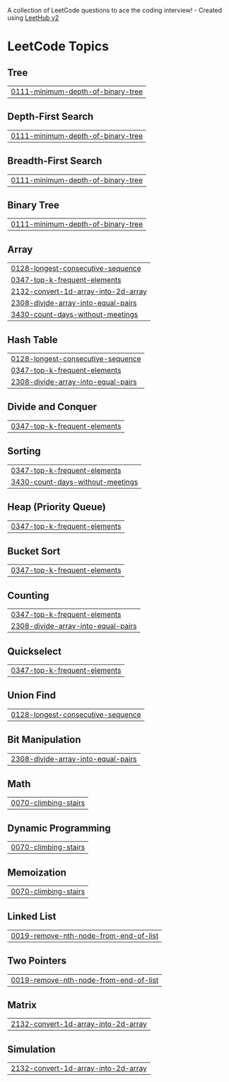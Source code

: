 A collection of LeetCode questions to ace the coding interview! - Created using [LeetHub v2](https://github.com/arunbhardwaj/LeetHub-2.0)
<!---LeetCode Topics Start-->
# LeetCode Topics
## Tree
|  |
| ------- |
| [0111-minimum-depth-of-binary-tree](https://github.com/hariprakash007/Leetcode/tree/master/0111-minimum-depth-of-binary-tree) |
## Depth-First Search
|  |
| ------- |
| [0111-minimum-depth-of-binary-tree](https://github.com/hariprakash007/Leetcode/tree/master/0111-minimum-depth-of-binary-tree) |
## Breadth-First Search
|  |
| ------- |
| [0111-minimum-depth-of-binary-tree](https://github.com/hariprakash007/Leetcode/tree/master/0111-minimum-depth-of-binary-tree) |
## Binary Tree
|  |
| ------- |
| [0111-minimum-depth-of-binary-tree](https://github.com/hariprakash007/Leetcode/tree/master/0111-minimum-depth-of-binary-tree) |
## Array
|  |
| ------- |
| [0128-longest-consecutive-sequence](https://github.com/hariprakash007/Leetcode/tree/master/0128-longest-consecutive-sequence) |
| [0347-top-k-frequent-elements](https://github.com/hariprakash007/Leetcode/tree/master/0347-top-k-frequent-elements) |
| [2132-convert-1d-array-into-2d-array](https://github.com/hariprakash007/Leetcode/tree/master/2132-convert-1d-array-into-2d-array) |
| [2308-divide-array-into-equal-pairs](https://github.com/hariprakash007/Leetcode/tree/master/2308-divide-array-into-equal-pairs) |
| [3430-count-days-without-meetings](https://github.com/hariprakash007/Leetcode/tree/master/3430-count-days-without-meetings) |
## Hash Table
|  |
| ------- |
| [0128-longest-consecutive-sequence](https://github.com/hariprakash007/Leetcode/tree/master/0128-longest-consecutive-sequence) |
| [0347-top-k-frequent-elements](https://github.com/hariprakash007/Leetcode/tree/master/0347-top-k-frequent-elements) |
| [2308-divide-array-into-equal-pairs](https://github.com/hariprakash007/Leetcode/tree/master/2308-divide-array-into-equal-pairs) |
## Divide and Conquer
|  |
| ------- |
| [0347-top-k-frequent-elements](https://github.com/hariprakash007/Leetcode/tree/master/0347-top-k-frequent-elements) |
## Sorting
|  |
| ------- |
| [0347-top-k-frequent-elements](https://github.com/hariprakash007/Leetcode/tree/master/0347-top-k-frequent-elements) |
| [3430-count-days-without-meetings](https://github.com/hariprakash007/Leetcode/tree/master/3430-count-days-without-meetings) |
## Heap (Priority Queue)
|  |
| ------- |
| [0347-top-k-frequent-elements](https://github.com/hariprakash007/Leetcode/tree/master/0347-top-k-frequent-elements) |
## Bucket Sort
|  |
| ------- |
| [0347-top-k-frequent-elements](https://github.com/hariprakash007/Leetcode/tree/master/0347-top-k-frequent-elements) |
## Counting
|  |
| ------- |
| [0347-top-k-frequent-elements](https://github.com/hariprakash007/Leetcode/tree/master/0347-top-k-frequent-elements) |
| [2308-divide-array-into-equal-pairs](https://github.com/hariprakash007/Leetcode/tree/master/2308-divide-array-into-equal-pairs) |
## Quickselect
|  |
| ------- |
| [0347-top-k-frequent-elements](https://github.com/hariprakash007/Leetcode/tree/master/0347-top-k-frequent-elements) |
## Union Find
|  |
| ------- |
| [0128-longest-consecutive-sequence](https://github.com/hariprakash007/Leetcode/tree/master/0128-longest-consecutive-sequence) |
## Bit Manipulation
|  |
| ------- |
| [2308-divide-array-into-equal-pairs](https://github.com/hariprakash007/Leetcode/tree/master/2308-divide-array-into-equal-pairs) |
## Math
|  |
| ------- |
| [0070-climbing-stairs](https://github.com/hariprakash007/Leetcode/tree/master/0070-climbing-stairs) |
## Dynamic Programming
|  |
| ------- |
| [0070-climbing-stairs](https://github.com/hariprakash007/Leetcode/tree/master/0070-climbing-stairs) |
## Memoization
|  |
| ------- |
| [0070-climbing-stairs](https://github.com/hariprakash007/Leetcode/tree/master/0070-climbing-stairs) |
## Linked List
|  |
| ------- |
| [0019-remove-nth-node-from-end-of-list](https://github.com/hariprakash007/Leetcode/tree/master/0019-remove-nth-node-from-end-of-list) |
## Two Pointers
|  |
| ------- |
| [0019-remove-nth-node-from-end-of-list](https://github.com/hariprakash007/Leetcode/tree/master/0019-remove-nth-node-from-end-of-list) |
## Matrix
|  |
| ------- |
| [2132-convert-1d-array-into-2d-array](https://github.com/hariprakash007/Leetcode/tree/master/2132-convert-1d-array-into-2d-array) |
## Simulation
|  |
| ------- |
| [2132-convert-1d-array-into-2d-array](https://github.com/hariprakash007/Leetcode/tree/master/2132-convert-1d-array-into-2d-array) |
<!---LeetCode Topics End-->